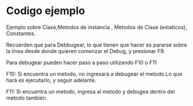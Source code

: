 # Codigo ejemplo 
 Ejemplo sobre Clase,Metodos de instancia , Metodos de Clase (estaticos), Constantes. 
 
 
 
 
 Recuerden que para Debbugear, lo que tienen que hacer es pararse sobre la linea desde donde quieren comenzar el Debug, 
 y presionar F9.
 
 Para debugear pueden hacer paso a paso utilizando F10 o F11
 
 F10: Si encuentra un metodo, no ingresará a debugear el metodo.Lo que hará es ejecutarlo, y seguir adelante. 
 
 F11: Si encuentra un metodo, ingresa al metodo y debugea dentro del metodo también.
 
 
 

